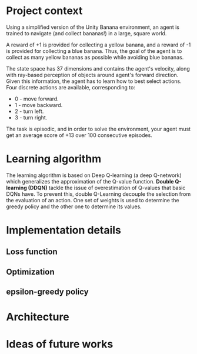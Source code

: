 # Project context

Using a simplified version of the Unity Banana environment, an agent is trained to navigate (and collect bananas!) in a large, square world.

A reward of +1 is provided for collecting a yellow banana, and a reward of -1 is provided for collecting a blue banana. Thus, the goal of the agent is to collect as many yellow bananas as possible while avoiding blue bananas.

The state space has 37 dimensions and contains the agent's velocity, along with ray-based perception of objects around agent's forward direction. Given this information, the agent has to learn how to best select actions. Four discrete actions are available, corresponding to:

- 0 - move forward.
- 1 - move backward.
- 2 - turn left.
- 3 - turn right.

The task is episodic, and in order to solve the environment, your agent must get an average score of +13 over 100 consecutive episodes.

# Learning algorithm
The learning algorithm is based on Deep Q-learning (a deep Q-network) which generalizes the approximation of the Q-value function. __Double Q-learning (DDQN)__ tackle the issue of overestimation of Q-values that basic DQNs have. To prevent this, double Q-Learning decouple the selection from the evaluation of an action.
One set of weights is used to determine the greedy policy and the other one to determine its values.

# Implementation details

## Loss function

## Optimization

## epsilon-greedy policy

# Architecture

# Ideas of future works
